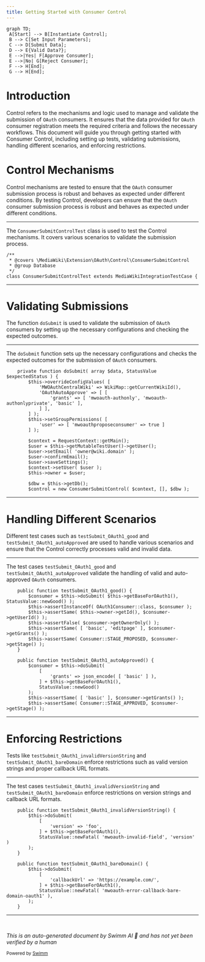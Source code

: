```yaml
---
title: Getting Started with Consumer Control
---
```

```mermaid
graph TD;
 A[Start] --> B[Instantiate Control];
 B --> C[Set Input Parameters];
 C --> D[Submit Data];
 D --> E{Valid Data?};
 E -->|Yes| F[Approve Consumer];
 E -->|No| G[Reject Consumer];
 F --> H[End];
 G --> H[End];
```

# Introduction

Control refers to the mechanisms and logic used to manage and validate the submission of <SwmToken path="tests/phpunit/Control/ConsumerSubmitControlTest.php" pos="18:11:11" line-data=" * @covers \MediaWiki\Extension\OAuth\Control\ConsumerSubmitControl">`OAuth`</SwmToken> consumers. It ensures that the data provided for <SwmToken path="tests/phpunit/Control/ConsumerSubmitControlTest.php" pos="18:11:11" line-data=" * @covers \MediaWiki\Extension\OAuth\Control\ConsumerSubmitControl">`OAuth`</SwmToken> consumer registration meets the required criteria and follows the necessary workflows. This document will guide you through getting started with Consumer Control, including setting up tests, validating submissions, handling different scenarios, and enforcing restrictions.

# Control Mechanisms

Control mechanisms are tested to ensure that the <SwmToken path="tests/phpunit/Control/ConsumerSubmitControlTest.php" pos="18:11:11" line-data=" * @covers \MediaWiki\Extension\OAuth\Control\ConsumerSubmitControl">`OAuth`</SwmToken> consumer submission process is robust and behaves as expected under different conditions. By testing Control, developers can ensure that the <SwmToken path="tests/phpunit/Control/ConsumerSubmitControlTest.php" pos="18:11:11" line-data=" * @covers \MediaWiki\Extension\OAuth\Control\ConsumerSubmitControl">`OAuth`</SwmToken> consumer submission process is robust and behaves as expected under different conditions.

<SwmSnippet path="/tests/phpunit/Control/ConsumerSubmitControlTest.php" line="17">

---

The <SwmToken path="tests/phpunit/Control/ConsumerSubmitControlTest.php" pos="21:2:2" line-data="class ConsumerSubmitControlTest extends MediaWikiIntegrationTestCase {">`ConsumerSubmitControlTest`</SwmToken> class is used to test the Control mechanisms. It covers various scenarios to validate the submission process.

```hack
/**
 * @covers \MediaWiki\Extension\OAuth\Control\ConsumerSubmitControl
 * @group Database
 */
class ConsumerSubmitControlTest extends MediaWikiIntegrationTestCase {
```

---

</SwmSnippet>

# Validating Submissions

The function <SwmToken path="tests/phpunit/Control/ConsumerSubmitControlTest.php" pos="26:5:5" line-data="	private function doSubmit( array $data, StatusValue $expectedStatus ) {">`doSubmit`</SwmToken> is used to validate the submission of <SwmToken path="tests/phpunit/Control/ConsumerSubmitControlTest.php" pos="18:11:11" line-data=" * @covers \MediaWiki\Extension\OAuth\Control\ConsumerSubmitControl">`OAuth`</SwmToken> consumers by setting up the necessary configurations and checking the expected outcomes.

<SwmSnippet path="/tests/phpunit/Control/ConsumerSubmitControlTest.php" line="26">

---

The <SwmToken path="tests/phpunit/Control/ConsumerSubmitControlTest.php" pos="26:5:5" line-data="	private function doSubmit( array $data, StatusValue $expectedStatus ) {">`doSubmit`</SwmToken> function sets up the necessary configurations and checks the expected outcomes for the submission of <SwmToken path="tests/phpunit/Control/ConsumerSubmitControlTest.php" pos="18:11:11" line-data=" * @covers \MediaWiki\Extension\OAuth\Control\ConsumerSubmitControl">`OAuth`</SwmToken> consumers.

```hack
	private function doSubmit( array $data, StatusValue $expectedStatus ) {
		$this->overrideConfigValues( [
			'MWOAuthCentralWiki' => WikiMap::getCurrentWikiId(),
			'OAuthAutoApprove' => [ [
				'grants' => [ 'mwoauth-authonly', 'mwoauth-authonlyprivate', 'basic' ],
			] ],
		] );
		$this->setGroupPermissions( [
			'user' => [ 'mwoauthproposeconsumer' => true ]
		] );

		$context = RequestContext::getMain();
		$user = $this->getMutableTestUser()->getUser();
		$user->setEmail( 'owner@wiki.domain' );
		$user->confirmEmail();
		$user->saveSettings();
		$context->setUser( $user );
		$this->owner = $user;

		$dbw = $this->getDb();
		$control = new ConsumerSubmitControl( $context, [], $dbw );
```

---

</SwmSnippet>

# Handling Different Scenarios

Different test cases such as <SwmToken path="tests/phpunit/Control/ConsumerSubmitControlTest.php" pos="88:5:5" line-data="	public function testSubmit_OAuth1_good() {">`testSubmit_OAuth1_good`</SwmToken> and <SwmToken path="tests/phpunit/Control/ConsumerSubmitControlTest.php" pos="97:5:5" line-data="	public function testSubmit_OAuth1_autoApproved() {">`testSubmit_OAuth1_autoApproved`</SwmToken> are used to handle various scenarios and ensure that the Control correctly processes valid and invalid data.

<SwmSnippet path="/tests/phpunit/Control/ConsumerSubmitControlTest.php" line="88">

---

The test cases <SwmToken path="tests/phpunit/Control/ConsumerSubmitControlTest.php" pos="88:5:5" line-data="	public function testSubmit_OAuth1_good() {">`testSubmit_OAuth1_good`</SwmToken> and <SwmToken path="tests/phpunit/Control/ConsumerSubmitControlTest.php" pos="97:5:5" line-data="	public function testSubmit_OAuth1_autoApproved() {">`testSubmit_OAuth1_autoApproved`</SwmToken> validate the handling of valid and auto-approved <SwmToken path="tests/phpunit/Control/ConsumerSubmitControlTest.php" pos="18:11:11" line-data=" * @covers \MediaWiki\Extension\OAuth\Control\ConsumerSubmitControl">`OAuth`</SwmToken> consumers.

```hack
	public function testSubmit_OAuth1_good() {
		$consumer = $this->doSubmit( $this->getBaseForOAuth1(), StatusValue::newGood() );
		$this->assertInstanceOf( OAuth1Consumer::class, $consumer );
		$this->assertSame( $this->owner->getId(), $consumer->getUserId() );
		$this->assertFalse( $consumer->getOwnerOnly() );
		$this->assertSame( [ 'basic', 'editpage' ], $consumer->getGrants() );
		$this->assertSame( Consumer::STAGE_PROPOSED, $consumer->getStage() );
	}

	public function testSubmit_OAuth1_autoApproved() {
		$consumer = $this->doSubmit(
			[
				'grants' => json_encode( [ 'basic' ] ),
			] + $this->getBaseForOAuth1(),
			StatusValue::newGood()
		);
		$this->assertSame( [ 'basic' ], $consumer->getGrants() );
		$this->assertSame( Consumer::STAGE_APPROVED, $consumer->getStage() );
```

---

</SwmSnippet>

# Enforcing Restrictions

Tests like <SwmToken path="tests/phpunit/Control/ConsumerSubmitControlTest.php" pos="108:5:5" line-data="	public function testSubmit_OAuth1_invalidVersionString() {">`testSubmit_OAuth1_invalidVersionString`</SwmToken> and <SwmToken path="tests/phpunit/Control/ConsumerSubmitControlTest.php" pos="117:5:5" line-data="	public function testSubmit_OAuth1_bareDomain() {">`testSubmit_OAuth1_bareDomain`</SwmToken> enforce restrictions such as valid version strings and proper callback URL formats.

<SwmSnippet path="/tests/phpunit/Control/ConsumerSubmitControlTest.php" line="108">

---

The test cases <SwmToken path="tests/phpunit/Control/ConsumerSubmitControlTest.php" pos="108:5:5" line-data="	public function testSubmit_OAuth1_invalidVersionString() {">`testSubmit_OAuth1_invalidVersionString`</SwmToken> and <SwmToken path="tests/phpunit/Control/ConsumerSubmitControlTest.php" pos="117:5:5" line-data="	public function testSubmit_OAuth1_bareDomain() {">`testSubmit_OAuth1_bareDomain`</SwmToken> enforce restrictions on version strings and callback URL formats.

```hack
	public function testSubmit_OAuth1_invalidVersionString() {
		$this->doSubmit(
			[
				'version' => 'foo',
			] + $this->getBaseForOAuth1(),
			StatusValue::newFatal( 'mwoauth-invalid-field', 'version' )
		);
	}

	public function testSubmit_OAuth1_bareDomain() {
		$this->doSubmit(
			[
				'callbackUrl' => 'https://example.com/',
			] + $this->getBaseForOAuth1(),
			StatusValue::newFatal( 'mwoauth-error-callback-bare-domain-oauth1' ),
		);
	}
```

---

</SwmSnippet>

&nbsp;

*This is an auto-generated document by Swimm AI 🌊 and has not yet been verified by a human*

<SwmMeta version="3.0.0" repo-id="Z2l0aHViJTNBJTNBbWVkaWF3aWtpLWV4dGVuc2lvbnMtT0F1dGglM0ElM0FTd2ltbS1EZW1v" repo-name="mediawiki-extensions-OAuth"><sup>Powered by [Swimm](/)</sup></SwmMeta>
